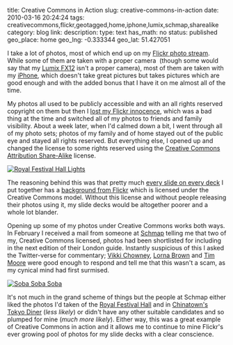 title: Creative Commons in Action
slug: creative-commons-in-action
date: 2010-03-16 20:24:24
tags: creativecommons,flickr,geotagged,home,iphone,lumix,schmap,sharealike
category: blog
link: 
description: 
type: text
has_math: no
status: published
geo_place: home
geo_lng: -0.333344
geo_lat: 51.427051

I take a lot of photos, most of which end up on my [Flickr photo stream](http://www.flickr.com/photos/vicchi/ "http://www.flickr.com/photos/vicchi/"). While some of them are taken with a proper camera  (though some would say that my [Lumix FX12](http://www.flickr.com/cameras/panasonic/dmc-fx12/ "http://www.flickr.com/cameras/panasonic/dmc-fx12/") isn't a proper camera), most of them are taken with my [iPhone](http://www.flickr.com/cameras/apple/iphone_3g/ "http://www.flickr.com/cameras/apple/iphone_3g/"), which doesn't take great pictures but takes pictures which are good enough and with the added bonus that I have it on me almost all of the time.

My photos all used to be publicly accessible and with an all rights reserved copyright on them but then I [lost my Flickr innocence](/2009/10/10/loosing-my-flickr-innocence/ "/2009/10/10/loosing-my-flickr-innocence/"), which was a bad thing at the time and switched all of my photos to friends and family visibility. About a week later, when I'd calmed down a bit, I went through all of my photo sets; photos of my family and of home stayed out of the public eye and stayed all rights reserved. But everything else, I opened up and changed the license to some rights reserved using the [Creative Commons Attribution Share-Alike](http://creativecommons.org/licenses/by-sa/2.0/deed.en_GB "http://creativecommons.org/licenses/by-sa/2.0/deed.en_GB") license.

<!-- TEASER_END -->

[![Royal Festival Hall Lights](http://farm3.static.flickr.com/2612/4195293249_099be7d62b_d.jpg)](http://www.flickr.com/photos/vicchi/4195293249/ "Royal Festival Hall Lights")

The reasoning behind this was that pretty much [every slide on every deck](http://www.slideshare.net/vicchi "http://www.slideshare.net/vicchi") I put together has a [background from Flickr](http://www.flickr.com/search/?&l=cc "http://www.flickr.com/search/?&l=cc") which is licensed under the Creative Commons model. Without this license and without people releasing their photos using it, my slide decks would be altogether poorer and a whole lot blander.

Opening up some of my photos under Creative Commons works both ways. In February I received a mail from someone at [Schmap](http://www.schmap.com/ "http://www.schmap.com/") telling me that two of my, Creative Commons licensed, photos had been shortlisted for including in the next edition of their London guide. Instantly suspicious of this I asked the Twitter-verse for commentary; [Vikki Chowney](http://twitter.com/vikkichowney/status/9672376118 "http://twitter.com/vikkichowney/status/9672376118"), [Lorna Brown](http://twitter.com/lornabrown/status/9672684018 "http://twitter.com/lornabrown/status/9672684018") and [Tim Moore](http://twitter.com/tjmoore/status/9673073436 "http://twitter.com/tjmoore/status/9673073436") were good enough to respond and tell me that this wasn't a scam, as my cynical mind had first surmised.

[![Soba Soba Soba](http://farm5.static.flickr.com/4050/4251515834_61de0219af_d.jpg)](http://www.flickr.com/photos/vicchi/4251515834/ "Soba Soba Soba")

It's not much in the grand scheme of things but the people at Schmap either liked the photos I'd taken of the [Royal Festival Hall](http://www.schmap.com/london/tours_tour2/#p=486&i=486_36.jpg "http://www.schmap.com/london/tours_tour2/#p=486&i=486_36.jpg") and in [Chinatown's Tokyo Diner](http://www.schmap.com/london/restaurants_japanese/#p=111&i=111_4.jpg "http://www.schmap.com/london/restaurants_japanese/#p=111&i=111_4.jpg") (*less likely*) or didn't have any other suitable candidates and so plumped for mine (*much more likely*). Either way, this was a great example of Creative Commons in action and it allows me to continue to mine Flickr's ever growing pool of photos for my slide decks with a clear conscience.




